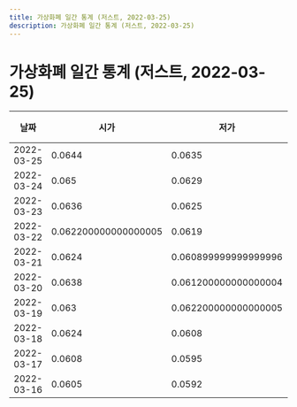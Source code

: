 ```yaml
---
title: 가상화폐 일간 통계 (저스트, 2022-03-25)
description: 가상화폐 일간 통계 (저스트, 2022-03-25)
---
```


가상화폐 일간 통계 (저스트, 2022-03-25)
===

|날짜|시가|저가|고가|종가|비고|
|--|--|--|--|--|--|
|2022-03-25|0.0644|0.0635|0.0664|0.0645|    |
|2022-03-24|0.065|0.0629|0.065|0.0644|    |
|2022-03-23|0.0636|0.0625|0.065|0.065|    |
|2022-03-22|0.062200000000000005|0.0619|0.0644|0.0638|    |
|2022-03-21|0.0624|0.060899999999999996|0.0633|0.062299999999999994|    |
|2022-03-20|0.0638|0.061200000000000004|0.06609999999999999|0.0624|    |
|2022-03-19|0.063|0.062200000000000005|0.0639|0.0637|    |
|2022-03-18|0.0624|0.0608|0.0632|0.0629|    |
|2022-03-17|0.0608|0.0595|0.0626|0.0625|    |
|2022-03-16|0.0605|0.0592|0.061200000000000004|0.061|    |
